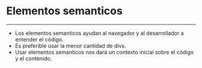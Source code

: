 # Elementos semanticos
---
* Los elementos semanticos ayudan al navegador y al desarrollador a entender el código.
* Es preferible usar la menor cantidad de divs.
* Usar elementos semanticos nos dará un contexto inicial sobre el código y el contenido.